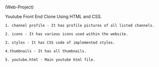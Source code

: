 (Web-Project)

Youtube Front End Clone Using HTML and CSS.

    1. channel profile - It has profile pictures of all listed channels.

    2. icons - It has various icons used within the website.

    3. styles - It has CSS code of implemented styles.

    4.thumbnails - It has all thumbnails.

    5. youtube.html - Main youtube html file.